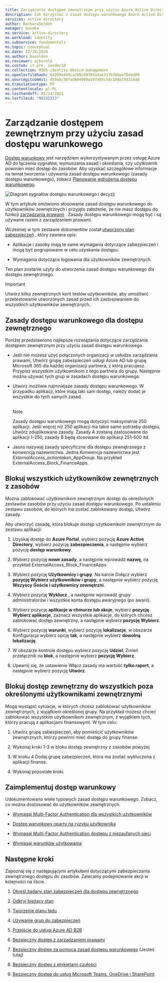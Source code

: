 ```yaml
---
title: Zarządzanie dostępem zewnętrznym przy użyciu Azure Active Directory dostępu warunkowego
description: Jak korzystać z zasad dostępu warunkowego Azure Active Directory, aby zabezpieczyć zewnętrzny dostęp do zasobów.
services: active-directory
author: BarbaraSelden
manager: daveba
ms.service: active-directory
ms.workload: identity
ms.subservice: fundamentals
ms.topic: conceptual
ms.date: 12/18/2020
ms.author: baselden
ms.reviewer: ajburnle
ms.custom: it-pro, seodec18
ms.collection: M365-identity-device-management
ms.openlocfilehash: 64209a4d9ca200c69783a4ae317b38beef8ded89
ms.sourcegitcommit: d59abc5bfad604909a107d05c5dc1b9a193214a8
ms.translationtype: MT
ms.contentlocale: pl-PL
ms.lasthandoff: 01/14/2021
ms.locfileid: "98222313"
---
```

# <a name="manage-external-access-with-conditional-access-policies"></a>Zarządzanie dostępem zewnętrznym przy użyciu zasad dostępu warunkowego 

[Dostęp warunkowy](../conditional-access/overview.md) jest narzędziem wykorzystywanym przez usługę Azure AD do łączenia sygnałów, wymuszania zasad i określania, czy użytkownik powinien mieć dostęp do zasobów. Aby uzyskać szczegółowe informacje na temat tworzenia i używania zasad dostępu warunkowego (zasady dostępu warunkowego), zobacz [Planowanie wdrożenia dostępu warunkowego](../conditional-access/plan-conditional-access.md). 

![Diagram sygnałów dostępu warunkowego i decyzji](media/secure-external-access//7-conditional-access-signals.png)



W tym artykule omówiono stosowanie zasad dostępu warunkowego do użytkowników zewnętrznych i przyjęto założenie, że nie masz dostępu do funkcji [zarządzania prawami](../governance/entitlement-management-overview.md) . Zasady dostępu warunkowego mogą być i są używane razem z zarządzaniem prawami.

Wcześniej w tym zestawie dokumentów został [utworzony plan zabezpieczeń](3-secure-access-plan.md) , który zawiera opis:

* Aplikacje i zasoby mają te same wymagania dotyczące zabezpieczeń i mogą być pogrupowane w celu uzyskania dostępu.

* Wymagania dotyczące logowania dla użytkowników zewnętrznych.

Ten plan zostanie użyty do utworzenia zasad dostępu warunkowego dla dostępu zewnętrznego. 

> [!IMPORTANT]
> Utwórz kilka zewnętrznych kont testów użytkowników, aby umożliwić przetestowanie utworzonych zasad przed ich zastosowaniem do wszystkich użytkowników zewnętrznych.

## <a name="conditional-access-policies-for-external-access"></a>Zasady dostępu warunkowego dla dostępu zewnętrznego

Poniżej przedstawiono najlepsze rozwiązania dotyczące zarządzania dostępem zewnętrznym przy użyciu zasad dostępu warunkowego.

* Jeśli nie możesz użyć połączonych organizacji w usłudze zarządzania prawami, Utwórz grupę zabezpieczeń usługi Azure AD lub grupę Microsoft 365 dla każdej organizacji partnera, z którą pracujesz. Przypisz wszystkim użytkownikom z tego partnera do grupy. Następnie można używać tych grup w zasadach dostępu warunkowego.

* Utwórz możliwie najmniejsze zasady dostępu warunkowego. W przypadku aplikacji, które mają taki sam dostęp, należy dodać je wszystkie do tych samych zasad.  
‎ 
   > [!NOTE]
   > Zasady dostępu warunkowego mogą dotyczyć maksymalnie 250 aplikacji. Jeśli więcej niż 250 aplikacji ma takie same potrzeby dostępu, Utwórz zduplikowane zasady. Zasady A zostaną zastosowane do aplikacji 1-250, zasady B będą stosowane do aplikacji 251-500 itd.

* Jasno nazywaj zasady specyficzne dla dostępu zewnętrznego z konwencją nazewnictwa. Jedna Konwencja nazewnictwa jest *ExternalAccess_actiontaken_AppGroup*. Na przykład ExternalAccess_Block_FinanceApps.

## <a name="block-all-external-users-from-resources"></a>Blokuj wszystkich użytkowników zewnętrznych z zasobów

Można zablokować użytkownikom zewnętrznym dostęp do określonych zestawów zasobów przy użyciu zasad dostępu warunkowego. Po ustaleniu zestawu zasobów, do których ma zostać zablokowany dostęp, Utwórz zasady.

Aby utworzyć zasadę, która blokuje dostęp użytkownikom zewnętrznym do zestawu aplikacji:

1. Uzyskaj dostęp do **Azure Portal**, wybierz pozycję **Azure Active Directory**, wybierz pozycję **zabezpieczenia**, a następnie wybierz pozycję **dostęp warunkowy**.

2. Wybierz pozycję **nowe zasady**, a następnie wprowadź **nazwę**, na przykład ExternalAccess_Block_FinanceApps

3. Wybierz pozycję **Użytkownicy i grupy**. Na karcie Dołącz wybierz **pozycję Wybierz użytkowników i grupy**, a następnie wybierz pozycję **Wszyscy Goście i użytkownicy zewnętrzni**. 

4. Wybierz pozycję **Wyklucz** , a następnie wprowadź grupy administratorów i wszystkie konta dostępu awaryjnego (po awarii).

5. Wybierz pozycję **aplikacje w chmurze lub akcje**, wybierz **pozycję Wybierz aplikacje**, zaznacz wszystkie aplikacje, do których chcesz zablokować dostęp zewnętrzny, a następnie wybierz **pozycję Wybierz**.

6. Wybierz pozycję **warunki**, wybierz pozycję **lokalizacje**, w obszarze Konfiguracja wybierz opcję **tak**, a następnie wybierz **dowolną lokalizację**.

7. W obszarze kontrole dostępu wybierz pozycję **Udziel**, Zmień przełącznik na **blok**, a następnie wybierz **pozycję Wybierz**.

8. Upewnij się, że ustawienie Włącz zasady ma wartość **tylko raport**, a następnie wybierz pozycję **Utwórz**.

## <a name="block-external-access-to-all-except-specific-external-users"></a>Blokuj dostęp zewnętrzny do wszystkich poza określonymi użytkownikami zewnętrznymi

Mogą wystąpić sytuacje, w których chcesz zablokować użytkowników zewnętrznych, z wyjątkiem określonej grupy. Na przykład możesz chcieć zablokować wszystkim użytkownikom zewnętrznym, z wyjątkiem tych, którzy pracują z aplikacjami finansowymi. W tym celu:

1. Utwórz grupę zabezpieczeń, aby pomieścić użytkowników zewnętrznych, którzy powinni mieć dostęp do grupy finanse.

2. Wykonaj kroki 1-3 w bloku dostęp zewnętrzny z zasobów powyżej.

3. W kroku 4 Dodaj grupę zabezpieczeń, która ma zostać wykluczona z aplikacji finanse.

4. Wykonaj pozostałe kroki.

## <a name="implement-conditional-access"></a>Zaimplementuj dostęp warunkowy

Udokumentowano wiele typowych zasad dostępu warunkowego. Zobacz, co można dostosować do użytkowników zewnętrznych.

* [Wymagaj Multi-Factor Authentication dla wszystkich użytkowników](../conditional-access/howto-conditional-access-policy-all-users-mfa.md)

* [Dostęp warunkowy oparty na ryzyku użytkownika](../conditional-access/howto-conditional-access-policy-risk-user.md)

* [Wymagaj Multi-Factor Authentication dostępu z niezaufanych sieci](../conditional-access/untrusted-networks.md) 

* [Wymagaj warunków użytkowania](../conditional-access/terms-of-use.md)

## <a name="next-steps"></a>Następne kroki

Zapoznaj się z następującymi artykułami dotyczącymi zabezpieczania zewnętrznego dostępu do zasobów. Zalecamy podejmowanie akcji w kolejności na liście.

1. [Określ żądany stan zabezpieczeń dla dostępu zewnętrznego](1-secure-access-posture.md)

2. [Odkryj bieżący stan](2-secure-access-current-state.md)

3. [Tworzenie planu ładu](3-secure-access-plan.md)

4. [Używanie grup do zabezpieczeń](4-secure-access-groups.md)

5. [Przejście do usługi Azure AD B2B](5-secure-access-b2b.md)

6. [Bezpieczny dostęp z zarządzaniem prawami](6-secure-access-entitlement-managment.md)

7. [Bezpieczny dostęp za pomocą zasad dostępu warunkowego](7-secure-access-conditional-access.md) (Jesteś tutaj)

8. [Bezpieczny dostęp z etykietami czułości](8-secure-access-sensitivity-labels.md)

9. [Bezpieczny dostęp do usług Microsoft Teams, OneDrive i SharePoint](9-secure-access-teams-sharepoint.md)
